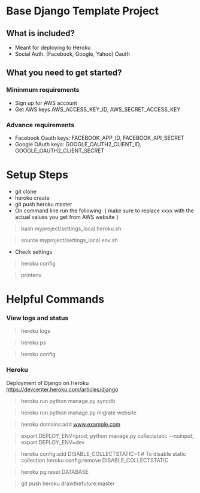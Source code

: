 
Base Django Template Project
============================

What is included?
-----------------
* Meant for deploying to Heroku
* Social Auth. (Facebook, Google, Yahoo) Oauth


What you need to get started?
-----------------------------

### Mininmum requirements

* Sign up for AWS account
* Get AWS keys AWS_ACCESS_KEY_ID, AWS_SECRET_ACCESS_KEY


### Advance requirements

* Facebook Oauth keys: FACEBOOK_APP_ID, FACEBOOK_API_SECRET
* Google OAuth keys: GOOGLE_OAUTH2_CLIENT_ID, GOOGLE_OAUTH2_CLIENT_SECRET



Setup Steps
===========
* git clone
* heroku create
* git push heroku master
* On command line run the following: { make sure to replace xxxx with the actual values you get from AWS website }

> bash myproject/settings_local.heroku.sh

> source myproject/settings_local.env.sh

* Check settings

> heroku config

> printenv



Helpful Commands
================



### View logs and status
> heroku logs

> heroku ps

> heroku config


### Heroku 
Deployment of Django on Heroku https://devcenter.heroku.com/articles/django

> heroku run python manage.py syncdb

> heroku run python manage.py migrate website


> heroku domains:add www.example.com


> export DEPLOY_ENV=prod; python manage.py collectstatic --noinput; export DEPLOY_ENV=dev

> heroku config:add DISABLE_COLLECTSTATIC=1         # To disable static collection
> heroku config:remove DISABLE_COLLECTSTATIC

> heroku pg:reset DATABASE

> git push heroku drawthefuture:master